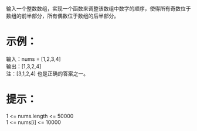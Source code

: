 输入一个整数数组，实现一个函数来调整该数组中数字的顺序，使得所有奇数位于数组的前半部分，所有偶数位于数组的后半部分。

# 示例：

输入：nums = [1,2,3,4]  
输出：[1,3,2,4]   
注：[3,1,2,4] 也是正确的答案之一。  

# 提示：

1 <= nums.length <= 50000  
1 <= nums[i] <= 10000  